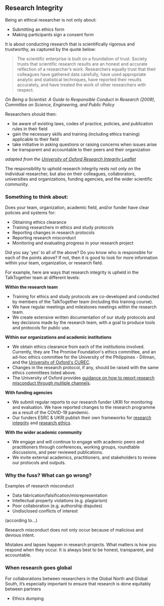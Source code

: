 ## Research Integrity

Being an ethical researcher is not only about:
* Submitting an ethics form
* Making participants sign a consent form

It is about conducting research that is scientifically rigorous and trustworthy, as captured by the quote below:

> The scientific enterprise is built on a foundation of trust. Society trusts that scientific research results are an honest and accurate reflection of a researcher’s work. Researchers equally trust that their colleagues have gathered data carefully, have used appropriate analytic and statistical techniques, have reported their results accurately, and have treated the work of other researchers with respect.

*On Being a Scientist: A Guide to Responsible Conduct in Research (2009), Committee on Science, Engineering, and Public Policy*

Researchers should then:

* be aware of existing laws, codes of practice, policies, and publication rules in their field
* gain the necessary skills and training (including ethics training) applicable to their field
* take initiative in asking questions or raising concerns when issues arise
* be transparent and accountable to their peers and their organization

*adapted from the [University of Oxford Research Integrity Leaflet](https://researchsupport.admin.ox.ac.uk/sites/default/files/researchsupport/documents/media/research_integrityv6_web.pdf)*

The responsibility to uphold research integrity rests not only on the individual researcher, but also on their colleagues, collaborators, universities and organizations, funding agencies, and the wider scientific community.

### Something to think about:

Does your team, organization, academic field, and/or funder have clear policies and systems for:
* Obtaining ethics clearance
* Training researchers in ethics and study protocols
* Reporting changes in research protocols
* Reporting research misconduct
* Monitoring and evaluating progress in your research project

Did you say 'yes' to all of the above? Do you know who is responsible for each of the points above? If not, then it is good to look for more information within your team, organization, or research field.

For example, here are ways that research integrity is upheld in the TalkTogether team at different levels:

**Within the research team**
* Training for ethics and study protocols are co-developed and conducted by members of the TalkTogether team (including this training course).
* We have regular meetings and milestones meetings within the research team.
* We create extensive written documentation of our study protocols and key decisions made by the research team, with a goal to produce tools and protocols for public use.

**Within our organizations and academic institutions**
* We obtain ethics clearance from each of the institutions involved. Currently, they are The Promise Foundation's ethics committee, and an ad-hoc ethics committee for the University of the Philippines - Diliman, and the [University of Oxford's CUREC](https://researchsupport.admin.ox.ac.uk/governance/ethics).
* Changes in the research protocol, if any, should be raised with the same ethics committees listed above.
* The University of Oxford provides [guidance on how to report research misconduct through multiple channels](https://researchsupport.admin.ox.ac.uk/governance/integrity/misconduct#collapse390836).

**With funding agencies**
* We submit regular reports to our research funder UKRI for monitoring and evaluation. We have reported changes to the research programme as a result of the COVID-19 pandemic.
* Our funders ESRC & UKRI publish their own frameworks for [research integrity](https://www.ukri.org/our-work/supporting-healthy-research-and-innovation-culture/research-integrity/) and [research ethics](https://esrc.ukri.org/funding/guidance-for-applicants/research-ethics/).

**With the wider academic community**
* We engage and will continue to engage with academic peers and practitioners through conferences, working groups, roundtable discussions, and peer reviewed publications.
* We invite external academics, practitioners, and stakeholders to review our protocols and outputs.

### Why the fuss? What can go wrong?

Examples of research misconduct
* Data fabrication/falsification/misrepresentation
* Intellectual property violations (e.g. plagiarism)
* Poor collaboration (e.g. authorship disputes)
* Undisclosed conflicts of interest

(according to...)

Research misconduct does not only occur because of malicious and devious intent.

Mistakes and lapses happen in research projects. What matters is how you respond when they occur. It is always best to be honest, transparent, and accountable.

### When research goes global

For collaborations between researchers in the Global North and Global South, it’s especially important to ensure that research is done equitably between partners
- Ethics dumping 
